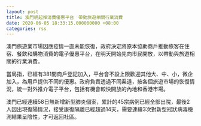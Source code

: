 ```yaml
---
layout: post
title: 澳門明起推消費優惠平台　帶動旅遊相關行業消費
date: 2020-06-05 18:33:15.000000000 +08:00
categories: rss
---
```


澳門旅遊業市場因應疫情一直未能恢復，政府決定將原本協助商戶推動旅客在住宿、餐飲和購物消費的電子優惠平台，在明天開始先向市民開放，以帶動與旅遊相關的行業消費。

當局指，已經有381間商戶登記加入，平台會不設上限歡迎其他大、中、小，微企加入，為用戶提供不同的優惠。政府負責透過不同渠道，按各個旅遊市場的恢復情況，統一對外推介電子平台，包括有機會較快開放的內地和香港市場。

澳門已經連續58日無新增新型肺炎個案，累計的45宗病例已經全部出院，最後2人因出現復陽情況，接受康復隔離已經超過14天，需要連續3次對新型冠狀病毒檢測結果呈陰性，才可返回社區。

